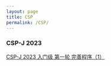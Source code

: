 ```yaml
---
layout: page
title: CSP
permalink: /CSP/
---
```


### CSP-J 2023

<a href="https://blog.csdn.net/lq1990717/article/details/133184629" target="_blank">CSP-J 2023 入门级 第一轮 完善程序（1）</a><br>


